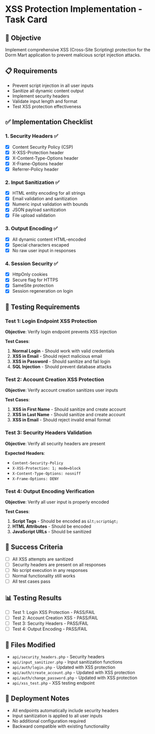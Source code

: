 # XSS Protection Implementation - Task Card

## 🎯 **Objective**
Implement comprehensive XSS (Cross-Site Scripting) protection for the Dorm Mart application to prevent malicious script injection attacks.

## 📋 **Requirements**
- Prevent script injection in all user inputs
- Sanitize all dynamic content output
- Implement security headers
- Validate input length and format
- Test XSS protection effectiveness

## ✅ **Implementation Checklist**

### **1. Security Headers** ✅
- [x] Content Security Policy (CSP)
- [x] X-XSS-Protection header
- [x] X-Content-Type-Options header
- [x] X-Frame-Options header
- [x] Referrer-Policy header

### **2. Input Sanitization** ✅
- [x] HTML entity encoding for all strings
- [x] Email validation and sanitization
- [x] Numeric input validation with bounds
- [x] JSON payload sanitization
- [x] File upload validation

### **3. Output Encoding** ✅
- [x] All dynamic content HTML-encoded
- [x] Special characters escaped
- [x] No raw user input in responses

### **4. Session Security** ✅
- [x] HttpOnly cookies
- [x] Secure flag for HTTPS
- [x] SameSite protection
- [x] Session regeneration on login

## 🧪 **Testing Requirements**

### **Test 1: Login Endpoint XSS Protection**
**Objective**: Verify login endpoint prevents XSS injection

**Test Cases**:
1. **Normal Login** - Should work with valid credentials
2. **XSS in Email** - Should reject malicious email
3. **XSS in Password** - Should sanitize and fail login
4. **SQL Injection** - Should prevent database attacks

### **Test 2: Account Creation XSS Protection**
**Objective**: Verify account creation sanitizes user inputs

**Test Cases**:
1. **XSS in First Name** - Should sanitize and create account
2. **XSS in Last Name** - Should sanitize and create account
3. **XSS in Email** - Should reject invalid email format

### **Test 3: Security Headers Validation**
**Objective**: Verify all security headers are present

**Expected Headers**:
- `Content-Security-Policy`
- `X-XSS-Protection: 1; mode=block`
- `X-Content-Type-Options: nosniff`
- `X-Frame-Options: DENY`

### **Test 4: Output Encoding Verification**
**Objective**: Verify all user input is properly encoded

**Test Cases**:
1. **Script Tags** - Should be encoded as `&lt;script&gt;`
2. **HTML Attributes** - Should be encoded
3. **JavaScript URLs** - Should be sanitized

## 🎯 **Success Criteria**
- [ ] All XSS attempts are sanitized
- [ ] Security headers are present on all responses
- [ ] No script execution in any responses
- [ ] Normal functionality still works
- [ ] All test cases pass

## 📊 **Testing Results**
- [ ] Test 1: Login XSS Protection - PASS/FAIL
- [ ] Test 2: Account Creation XSS - PASS/FAIL
- [ ] Test 3: Security Headers - PASS/FAIL
- [ ] Test 4: Output Encoding - PASS/FAIL

## 🔧 **Files Modified**
- `api/security_headers.php` - Security headers
- `api/input_sanitizer.php` - Input sanitization functions
- `api/auth/login.php` - Updated with XSS protection
- `api/auth/create_account.php` - Updated with XSS protection
- `api/auth/change_password.php` - Updated with XSS protection
- `api/xss_test.php` - XSS testing endpoint

## 🚀 **Deployment Notes**
- All endpoints automatically include security headers
- Input sanitization is applied to all user inputs
- No additional configuration required
- Backward compatible with existing functionality
